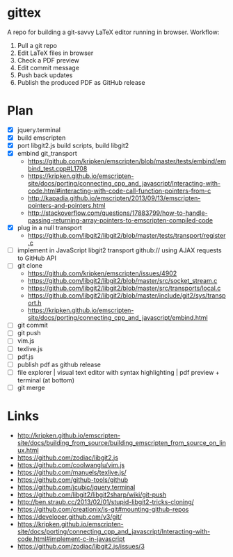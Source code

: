 # gittex

A repo for building a git-savvy LaTeX editor running in browser. Workflow:

1. Pull a git repo
2. Edit LaTeX files in browser
3. Check a PDF preview
3. Edit commit message
4. Push back updates
5. Publish the produced PDF as GitHub release

# Plan
- [x] jquery.terminal
- [x] build emscripten
- [x] port libgit2.js build scripts, build libgit2
- [x] embind git_transport
  - https://github.com/kripken/emscripten/blob/master/tests/embind/embind_test.cpp#L1708
  - https://kripken.github.io/emscripten-site/docs/porting/connecting_cpp_and_javascript/Interacting-with-code.html#interacting-with-code-call-function-pointers-from-c
  - http://kapadia.github.io/emscripten/2013/09/13/emscripten-pointers-and-pointers.html
  - http://stackoverflow.com/questions/17883799/how-to-handle-passing-returning-array-pointers-to-emscripten-compiled-code
- [x] plug in a null transport
  - https://github.com/libgit2/libgit2/blob/master/tests/transport/register.c
- [ ] implement in JavaScript libgit2 transport github:// using AJAX requests to GitHub API
- [ ] git clone
  - https://github.com/kripken/emscripten/issues/4902
  - https://github.com/libgit2/libgit2/blob/master/src/socket_stream.c
  - https://github.com/libgit2/libgit2/blob/master/src/transports/local.c
  - https://github.com/libgit2/libgit2/blob/master/include/git2/sys/transport.h
  - https://kripken.github.io/emscripten-site/docs/porting/connecting_cpp_and_javascript/embind.html
- [ ] git commit
- [ ] git push
- [ ] vim.js
- [ ] texlive.js
- [ ] pdf.js
- [ ] publish pdf as github release
- [ ] file explorer | visual text editor with syntax highlighting | pdf preview + terminal (at bottom)
- [ ] git merge

# Links
- http://kripken.github.io/emscripten-site/docs/building_from_source/building_emscripten_from_source_on_linux.html
- https://github.com/zodiac/libgit2.js
- https://github.com/coolwanglu/vim.js
- https://github.com/manuels/texlive.js/
- https://github.com/github-tools/github
- https://github.com/jcubic/jquery.terminal
- https://github.com/libgit2/libgit2sharp/wiki/git-push
- http://ben.straub.cc/2013/02/01/stupid-libgit2-tricks-cloning/
- https://github.com/creationix/js-git#mounting-github-repos
- https://developer.github.com/v3/git/
- https://kripken.github.io/emscripten-site/docs/porting/connecting_cpp_and_javascript/Interacting-with-code.html#implement-c-in-javascript
- https://github.com/zodiac/libgit2.js/issues/3
